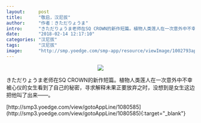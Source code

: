 ```yaml
---
layout:     post
title:      "敬启，汉尼拔"
author:     "作者：きただりょうま"
intro:      "きただりょうま老师在SQ CROWN的新作短篇。植物人类莲人在一次意外中不幸被心仪的女生看到了自己的秘密，寻求解释未果正要放弃之时，没想到是女生这边把他叫了出来——。"
date:       "2018-02-14 12:17:10"
categories: "汉尼拔"
tags:       "汉尼拔"
image:      "http://smp.yoedge.com/smp-app/resource/viewImage/1002793appline.png"
---
```

<div style="text-align: center">
<p><img src="http://smp.yoedge.com/smp-app/resource/viewImage/1002793appline.png"/></p>
</div>
<p class="post-meta">
<span>きただりょうま老师在SQ CROWN的新作短篇。植物人类莲人在一次意外中不幸被心仪的女生看到了自己的秘密，寻求解释未果正要放弃之时，没想到是女生这边把他叫了出来——。</span>
</p>
[http://smp3.yoedge.com/view/gotoAppLine/1080585](http://smp3.yoedge.com/view/gotoAppLine/1080585){:target="_blank"}


